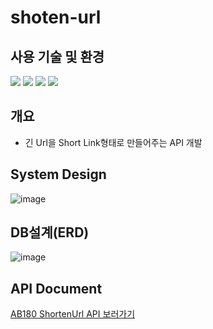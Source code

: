# shoten-url

## 사용 기술 및 환경

<img src="https://img.shields.io/badge/Spring Boot-6DB33F?style=plastic&logo=Springboot&logoColor=white"/> <img src="https://img.shields.io/badge/MySql-4479A1?style=plastic&logo=MySql&logoColor=white"> <img src="https://img.shields.io/badge/JAVA11-F7901E?style=plastic&logo=Java&logoColor=white"/> <img src="https://img.shields.io/badge/Redis-DC382D?style=plastic&logo=Redis&logoColor=white"/>

## 개요
- 긴 Url을 Short Link형태로 만들어주는 API 개발

## System Design
![image](https://user-images.githubusercontent.com/73684562/190848511-cc50f0e3-76f9-443e-b016-883aa3c6f742.png)


## DB설계(ERD)
![image](https://user-images.githubusercontent.com/73684562/190848517-d7489e9d-78d9-430f-a2ef-e0a30a9f12d7.png)

## API Document
[AB180 ShortenUrl API 보러가기](https://documenter.getpostman.com/view/20884244/2s7YmonTiQ)

